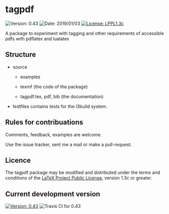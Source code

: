 # tagpdf

![Version: 0.43](https://img.shields.io/badge/current_version-0.43-blue.svg?style=flat-square)
![Date: 2019/01/03](https://img.shields.io/badge/date-2019/01/03-blue.svg?style=flat-square)
[![License: LPPL1.3c ](https://img.shields.io/badge/license-LPPL1.3c-blue.svg?style=flat-square)](https://ctan.org/license/lppl1.3c)

A package to experiment with tagging and other requirements of accessible pdfs with pdflatex and lualatex


##  Structure

- source
    - examples
    - texmf (the code of the package)
     
    - tagpdf.tex, pdf, bib (the documentation)
    
- testfiles contains tests for the l3build system. 
      
## Rules for contribuations

Comments, feedback, examples are welcome. 

Use the issue tracker, sent me a mail or make a pull-request.

## Licence

The tagpdf package may be modified and distributed under the terms and conditions of the 
[LaTeX Project Public License](https://www.latex-project.org/lppl/), version 1.3c or greater.
 
## Current development version

[![Version: 0.43](https://img.shields.io/badge/version-0.43-blue.svg?style=flat-square)](https://travis-ci.com/u-fischer/tagpdf/)
![Travis CI for 0.43](https://img.shields.io/travis/com/u-fischer/tagpdf/master.svg?style=flat-square)


